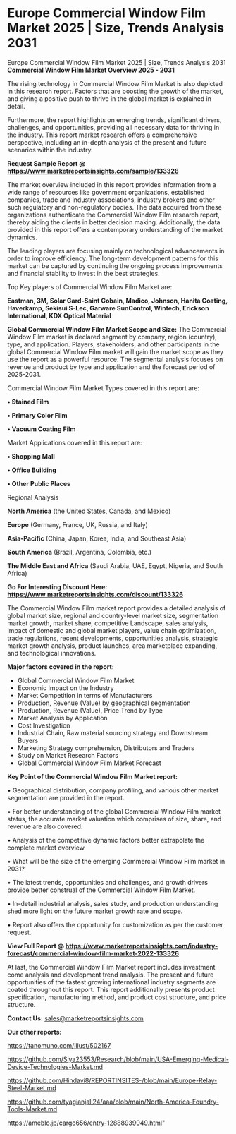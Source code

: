 # Europe Commercial Window Film Market 2025 | Size, Trends Analysis 2031
 Europe Commercial Window Film Market 2025 | Size, Trends Analysis 2031
<Strong> Commercial Window Film Market Overview 2025 - 2031</strong>

The rising technology in Commercial Window Film Market is also depicted in this research report. Factors that are boosting the growth of the market, and giving a positive push to thrive in the global market is explained in detail.

Furthermore, the report highlights on emerging trends, significant drivers, challenges, and opportunities, providing all necessary data for thriving in the industry. This report market research offers a comprehensive perspective, including an in-depth analysis of the present and future scenarios within the industry.

<strong>Request Sample Report @ <a href=https://www.marketreportsinsights.com/sample/133326>https://www.marketreportsinsights.com/sample/133326</a></strong>

The market overview included in this report provides information from a wide range of resources like government organizations, established companies, trade and industry associations, industry brokers and other such regulatory and non-regulatory bodies. The data acquired from these organizations authenticate the Commercial Window Film research report, thereby aiding the clients in better decision making. Additionally, the data provided in this report offers a contemporary understanding of the market dynamics.

The leading players are focusing mainly on technological advancements in order to improve efficiency. The long-term development patterns for this market can be captured by continuing the ongoing process improvements and financial stability to invest in the best strategies.

Top Key players of Commercial Window Film Market are:

<strong>Eastman, 3M, Solar Gard-Saint Gobain, Madico, Johnson, Hanita Coating, Haverkamp, Sekisui S-Lec, Garware SunControl, Wintech, Erickson International, KDX Optical Material</strong>

<strong><b>Global Commercial Window Film Market Scope and Size:</b></strong>
The Commercial Window Film market is declared segment by company, region (country), type, and application. Players, stakeholders, and other participants in the global Commercial Window Film market will gain the market scope as they use the report as a powerful resource. The segmental analysis focuses on revenue and product by type and application and the forecast period of 2025-2031.

Commercial Window Film Market Types covered in this report are:

<strong>• Stained Film

• Primary Color Film

• Vacuum Coating Film</strong>

Market Applications covered in this report are:

<strong>• Shopping Mall

• Office Building

• Other Public Places</strong> 

Regional Analysis

<strong>North America</strong> (the United States, Canada, and Mexico)

<strong>Europe</strong> (Germany, France, UK, Russia, and Italy)

<strong>Asia-Pacific</strong> (China, Japan, Korea, India, and Southeast Asia)

<strong>South America</strong> (Brazil, Argentina, Colombia, etc.)

<strong>The Middle East and Africa</strong> (Saudi Arabia, UAE, Egypt, Nigeria, and South Africa)

<strong>Go For Interesting Discount Here: <a href=https://www.marketreportsinsights.com/discount/133326>https://www.marketreportsinsights.com/discount/133326</a></strong>

The Commercial Window Film market report provides a detailed analysis of global market size, regional and country-level market size, segmentation market growth, market share, competitive Landscape, sales analysis, impact of domestic and global market players, value chain optimization, trade regulations, recent developments, opportunities analysis, strategic market growth analysis, product launches, area marketplace expanding, and technological innovations.

<strong><b>Major factors covered in the report:</b></strong>
<ul>
  <li>Global Commercial Window Film Market </li>
  <li>Economic Impact on the Industry</li>
  <li>Market Competition in terms of Manufacturers</li>
  <li>Production, Revenue (Value) by geographical segmentation</li>
  <li>Production, Revenue (Value), Price Trend by Type</li>
  <li>Market Analysis by Application</li>
  <li>Cost Investigation</li>
  <li>Industrial Chain, Raw material sourcing strategy and Downstream Buyers</li>
  <li>Marketing Strategy comprehension, Distributors and Traders</li>
  <li>Study on Market Research Factors</li>
  <li>Global Commercial Window Film Market Forecast</li>
</ul>

<strong><b>Key Point of the Commercial Window Film Market report:</b></strong>

• Geographical distribution, company profiling, and various other market segmentation are provided in the report.

• For better understanding of the global Commercial Window Film market status, the accurate market valuation which comprises of size, share, and revenue are also covered.

• Analysis of the competitive dynamic factors better extrapolate the complete market overview

• What will be the size of the emerging Commercial Window Film market in 2031?

• The latest trends, opportunities and challenges, and growth drivers provide better construal of the Commercial Window Film Market.

• In-detail industrial analysis, sales study, and production understanding shed more light on the future market growth rate and scope.

• Report also offers the opportunity for customization as per the customer request.

<strong><b>View Full Report @ <a href=https://www.marketreportsinsights.com/industry-forecast/commercial-window-film-market-2022-133326>https://www.marketreportsinsights.com/industry-forecast/commercial-window-film-market-2022-133326</a></b></strong>


At last, the Commercial Window Film Market report includes investment come analysis and development trend analysis. The present and future opportunities of the fastest growing international industry segments are coated throughout this report. This report additionally presents product specification, manufacturing method, and product cost structure, and price structure.

<strong>Contact Us:</strong>
sales@marketreportsinsights.com

<strong>Our other reports:</strong>

<a href=https://tanomuno.com/illust/502167>https://tanomuno.com/illust/502167</a>

<a href=https://github.com/Siya23553/Research/blob/main/USA-Emerging-Medical-Device-Technologies-Market.md>https://github.com/Siya23553/Research/blob/main/USA-Emerging-Medical-Device-Technologies-Market.md</a>

<a href=https://github.com/Hindavi8/REPORTINSITES-/blob/main/Europe-Relay-Steel-Market.md>https://github.com/Hindavi8/REPORTINSITES-/blob/main/Europe-Relay-Steel-Market.md</a>

<a href=https://github.com/tyagianjali24/aaa/blob/main/North-America-Foundry-Tools-Market.md>https://github.com/tyagianjali24/aaa/blob/main/North-America-Foundry-Tools-Market.md</a>

<a href=https://ameblo.jp/cargo656/entry-12888939049.html>https://ameblo.jp/cargo656/entry-12888939049.html</a>"
